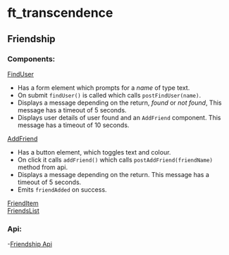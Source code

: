 # ft_transcendence
## Friendship
### Components:
[FindUser](../frontend/src/components/user/friends/FindUser.vue)  
- Has a form element which prompts for a *name* of type text.  
- On submit `findUser()` is called which calls `postFindUser(name)`.  
- Displays a message depending on the return, *found* or *not found*, This message has a timeout of 5 seconds.  
- Displays user details of user found and an `AddFriend` component. This message has a timeout of 10 seconds.  

[AddFriend](../frontend/src/components/user/friends/AddFriend.vue)  
- Has a button element, which toggles text and colour.  
- On click it calls `addFriend()` which calls `postAddFriend(friendName)` method from api.  
- Displays a message depending on the return. This message has a timeout of 5 seconds.  
- Emits `friendAdded` on success.

[FriendItem](../frontend/src/components/user/friends/FriendItem.vue)  
[FriendsList](../frontend/src/components/user/friends/FriendsList.vue)  

### Api:
-[Friendship Api](../frontend/src/components/user/friends/api/friendship.api.ts)
